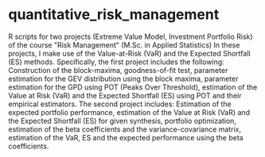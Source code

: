 # quantitative_risk_management
R scripts for two projects (Extreme Value Model, Investment Portfolio Risk) of the course "Risk Management" (M.Sc. in Applied Statistics)
In these projects, I make use of the Value-at-Risk (VaR) and the Expected Shortfall (ES) methods.
Specifically, the first project includes the following: Construction of the block-maxima, goodness-of-fit test, parameter estimation for the GEV distribution using the block maxima, parameter estimation for the GPD using POT (Peaks Over Threshold), estimation of the Value at Risk (VaR) and the Expected Shortfall (ES) using POT and their empirical estimators.
The second project includes: Estimation of the expected portfolio performance, estimation of the Value at Risk (VaR) and the Expected Shortfall (ES) for given synthesis, portfolio optimization, estimation of the beta coefficients and the variance-covariance matrix, estimation of the VaR, ES and the expected performance using the beta coefficients.

